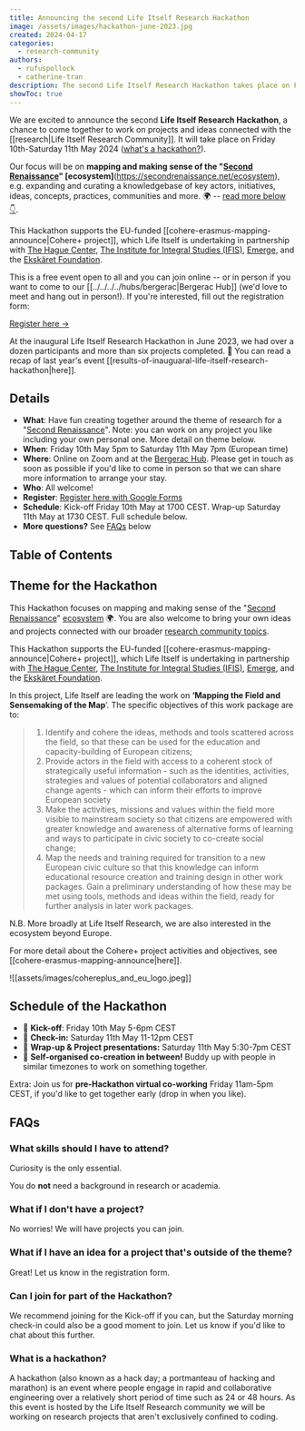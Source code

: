 ```yaml
---
title: Announcing the second Life Itself Research Hackathon
image: /assets/images/hackathon-june-2023.jpg
created: 2024-04-17
categories:
  - research-community
authors:
  - rufuspollock
  - catherine-tran
description: The second Life Itself Research Hackathon takes place on Friday 10th -Saturday 11th May 2024. It's a chance to come together to work on projects and ideas connected with making a radically wiser, weller world.
showToc: true
---
```

We are excited to announce the second **Life Itself Research Hackathon**, a chance to come together to work on projects and ideas connected with the [[research|Life Itself Research Community]]. It will take place on Friday 10th-Saturday 11th May 2024 ([what's a hackathon?](#what-is-a-hackathon)).

Our focus will be on **mapping and making sense of the "[Second Renaissance](https://secondrenaissance.net/)" [ecosystem]**(https://secondrenaissance.net/ecosystem), e.g. expanding and curating a knowledgebase of key actors, initiatives, ideas, concepts, practices, communities and more. 🌍 -- [read more below 👇](#theme-for-the-hackathon).

This Hackathon supports the EU-funded [[cohere-erasmus-mapping-announce|Cohere+ project]], which Life Itself is undertaking in partnership with [The Hague Center](https://www.thehaguecenter.org/), [The Institute for Integral Studies (IFIS)](https://www.ifis-freiburg.de/), [Emerge](https://www.whatisemerging.com/), and the [Ekskäret Foundation](https://www.ekskaretfoundation.com/).

This is a free event open to all and you can join online -- or in person if you want to come to our [[../../../../hubs/bergerac|Bergerac Hub]] (we'd love to meet and hang out in person!). If you're interested, fill out the registration form:

<div className="mt-10 flex gap-x-6 not-prose">
  <a
    href="https://forms.gle/Wg5DBascn9M4pVYUA"
    className="rounded-md bg-secondary px-4 py-3 font-medium text-primary shadow focus:outline-none focus:ring-2 focus:ring-primary "
>
    Register here <span aria-hidden="true">→</span>
  </a>
</div>

At the inaugural Life Itself Research Hackathon in June 2023, we had over a dozen participants and more than six projects completed. 🎉 You can read a recap of last year's event [[results-of-inauguaral-life-itself-research-hackathon|here]].

## Details

- **What**: Have fun creating together around the theme of research for a "[Second Renaissance](https://secondrenaissance.net/)". Note: you can work on any project you like including your own personal one. More detail on theme below.
- **When**: Friday 10th May 5pm to Saturday 11th May 7pm (European time) 
- **Where**: Online on Zoom and at the [Bergerac Hub](https://lifeitself.org/hubs/bergerac). Please get in touch as soon as possible if you'd like to come in person so that we can share more information to arrange your stay.
- **Who**: All welcome!
- **Register**: [Register here with Google Forms](https://forms.gle/2CxPj5xg7daoshRm6)
- **Schedule**:  Kick-off Friday 10th May at 1700 CEST. Wrap-up Saturday 11th May at 1730 CEST. Full schedule below. 
- **More questions?** See [FAQs](#faqs) below

## Table of Contents

## Theme for the Hackathon

This Hackathon focuses on mapping and making sense of the "[Second Renaissance](https://secondrenaissance.net/)" [ecosystem](https://secondrenaissance.net/ecosystem) 🌍. You are also welcome to bring your own ideas and projects connected with our broader [research community topics](https://lifeitself.org/research).

This Hackathon supports the EU-funded [[cohere-erasmus-mapping-announce|Cohere+ project]], which Life Itself is undertaking in partnership with [The Hague Center](https://www.thehaguecenter.org/), [The Institute for Integral Studies (IFIS)](https://www.ifis-freiburg.de/), [Emerge](https://www.whatisemerging.com/), and the [Ekskäret Foundation](https://www.ekskaretfoundation.com/). 

In this project, Life Itself are leading the work on **‘Mapping the Field and Sensemaking of the Map**’. The specific objectives of this work package are to:

>1. Identify and cohere the ideas, methods and tools scattered across the field, so that these can be used for the education and capacity-building of European citizens;
>2. Provide actors in the field with access to a coherent stock of strategically useful information - such as the identities, activities, strategies and values of potential collaborators and aligned change agents - which can inform their efforts to improve European society
>3. Make the activities, missions and values within the field more visible to mainstream society so that citizens are empowered with greater knowledge and awareness of alternative forms of learning and ways to participate in civic society to co-create social change;
>4. Map the needs and training required for transition to a new European civic culture so that this knowledge can inform educational resource creation and training design in other work packages. Gain a preliminary understanding of how these may be met using tools, methods and ideas within the field, ready for further analysis in later work packages.

N.B. More broadly at Life Itself Research, we are also interested in the ecosystem beyond Europe.

For more detail about the Cohere+ project activities and objectives, see [[cohere-erasmus-mapping-announce|here]]. 

![[assets/images/cohereplus_and_eu_logo.jpeg]]

## Schedule of the Hackathon

- 🌱 **Kick-off**: Friday 10th May 5-6pm CEST
- 🔆 **Check-in:** Saturday 11th May 11-12pm CEST
- 🌳 **Wrap-up & Project presentations:** Saturday 11th May 5:30-7pm CEST
- 🤝 **Self-organised co-creation in between!** Buddy up with people in similar timezones to work on something together.

Extra: Join us for **pre-Hackathon virtual co-working** Friday 11am-5pm CEST, if you'd like to get together early (drop in when you like). 

## FAQs

### What skills should I have to attend?

Curiosity is the only essential.

You do **not** need a background in research or academia.

### What if I don't have a project?

No worries! We will have projects you can join.

### What if I have an idea for a project that's outside of the theme?

Great! Let us know in the registration form.

### Can I join for part of the Hackathon?

We recommend joining for the Kick-off if you can, but the Saturday morning check-in could also be a good moment to join. Let us know if you'd like to chat about this further. 

### What is a hackathon?

A hackathon (also known as a hack day; a portmanteau of hacking and marathon) is an event where people engage in rapid and collaborative engineering over a relatively short period of time such as 24 or 48 hours. As this event is hosted by the Life Itself Research community we will be working on research projects that aren't exclusively confined to coding.
